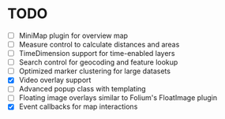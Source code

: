 # TODO

- [ ] MiniMap plugin for overview map
- [ ] Measure control to calculate distances and areas
- [ ] TimeDimension support for time-enabled layers
- [ ] Search control for geocoding and feature lookup
- [ ] Optimized marker clustering for large datasets
- [x] Video overlay support
- [ ] Advanced popup class with templating
- [ ] Floating image overlays similar to Folium's FloatImage plugin
- [x] Event callbacks for map interactions
